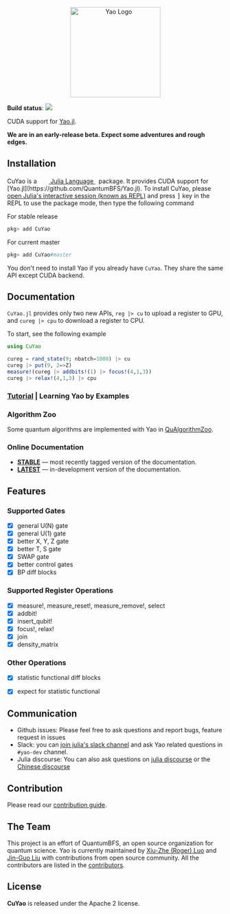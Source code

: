 <div align="center"> <img
src="http://yaoquantum.org/assets/images/logo.png"
alt="Yao Logo" width="210"></img>
</div>

**Build status**: [![][gitlab-img]][gitlab-url]

[gitlab-img]: https://gitlab.com/JuliaGPU/CuYao.jl/badges/master/pipeline.svg
[gitlab-url]: https://gitlab.com/JuliaGPU/CuYao.jl/pipelines

CUDA support for [Yao.jl](https://github.com/QuantumBFS/Yao.jl).

**We are in an early-release beta. Expect some adventures and rough edges.**

## Installation

<p>
CuYao is a &nbsp;
    <a href="https://julialang.org">
        <img src="https://julialang.org/favicon.ico" width="16em">
        Julia Language
    </a>
    &nbsp; package. It provides CUDA support for [Yao.jl](https://github.com/QuantumBFS/Yao.jl). To install CuYao,
    please <a href="https://docs.julialang.org/en/v1/manual/getting-started/">open
    Julia's interactive session (known as REPL)</a> and press <kbd>]</kbd> key in the REPL to use the package mode, then type the following command
</p>

For stable release

```julia
pkg> add CuYao
```

For current master

```julia
pkg> add CuYao#master
```

You don't need to install Yao if you already have `CuYao`. They share the same API except CUDA backend.

## Documentation

`CuYao.jl` provides only two new APIs, `reg |> cu` to upload a register to GPU, and `cureg |> cpu` to download a register to CPU.

To start, see the following example
```julia
using CuYao

cureg = rand_state(9; nbatch=1000) |> cu 
cureg |> put(9, 2=>Z)
measure!(cureg |> addbits!(1) |> focus!(4,1,3))
cureg |> relax!(4,1,3) |> cpu
```

### [Tutorial](https://tutorials.yaoquantum.org) | Learning Yao by Examples

### Algorithm Zoo

Some quantum algorithms are implemented with Yao in [QuAlgorithmZoo](https://github.com/QuantumBFS/QuAlgorithmZoo.jl).

### Online Documentation

- [**STABLE**](https://quantumbfs.github.io/Yao.jl/stable) — most recently tagged version of the documentation.
- [**LATEST**](https://quantumbfs.github.io/Yao.jl/latest) — in-development version of the documentation.

## Features
### Supported Gates

- [x] general U(N) gate
- [x] general U(1) gate
- [x] better X, Y, Z gate
- [x] better T, S gate
- [x] SWAP gate
- [x] better control gates
- [x] BP diff blocks

### Supported Register Operations
- [x] measure!, measure_reset!, measure_remove!, select
- [x] addbit!
- [x] insert_qubit!
- [x] focus!, relax!
- [x] join
- [x] density_matrix

### Other Operations
- [x] statistic functional diff blocks
- [x] expect for statistic functional


## Communication

- Github issues: Please feel free to ask questions and report bugs, feature request in issues
- Slack: you can [join julia's slack channel](https://slackinvite.julialang.org/) and ask Yao related questions in `#yao-dev` channel.
- Julia discourse: You can also ask questions on [julia discourse](https://discourse.julialang.org/) or the [Chinese discourse](https://discourse.juliacn.com/)

## Contribution

Please read our [contribution guide](https://github.com/QuantumBFS/Yao.jl/blob/master/CONTRIBUTING.md).

## The Team

This project is an effort of QuantumBFS, an open source organization for quantum science. Yao is currently maintained by [Xiu-Zhe (Roger) Luo](https://github.com/Roger-luo) and [Jin-Guo Liu](https://github.com/GiggleLiu) with contributions from open source community. All the contributors are listed in the [contributors](https://github.com/QuantumBFS/Yao.jl/graphs/contributors).

## License

**CuYao** is released under the Apache 2 license.
